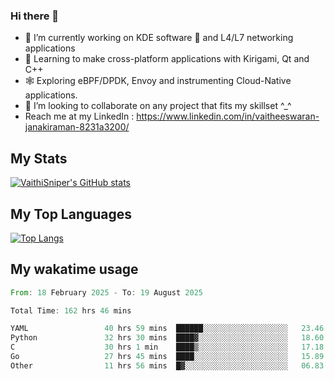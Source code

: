 ### Hi there 👋

- 🔭 I’m currently working on KDE software 💓 and L4/L7 networking applications 
- 📖 Learning to make cross-platform applications with Kirigami, Qt and C++
- 🕸️ Exploring eBPF/DPDK, Envoy and instrumenting Cloud-Native applications. 
- 👯 I’m looking to collaborate on any project that fits my skillset ^_^
- Reach me at my LinkedIn : https://www.linkedin.com/in/vaitheeswaran-janakiraman-8231a3200/

## My Stats
[![VaithiSniper's GitHub stats](https://github-readme-stats.vercel.app/api?username=VaithiSniper&hide=stars&theme=radical)](https://github.com/anuraghazra/github-readme-stats)

## My Top Languages

[![Top Langs](https://github-readme-stats.vercel.app/api/top-langs/?username=VaithiSniper&layout=compact)](https://github.com/anuraghazra/github-readme-stats)

## My wakatime usage

<!--START_SECTION:waka-->

```rust
From: 18 February 2025 - To: 19 August 2025

Total Time: 162 hrs 46 mins

YAML                 40 hrs 59 mins  ██████░░░░░░░░░░░░░░░░░░░   23.46 %
Python               32 hrs 30 mins  ████▓░░░░░░░░░░░░░░░░░░░░   18.60 %
C                    30 hrs 1 min    ████▒░░░░░░░░░░░░░░░░░░░░   17.18 %
Go                   27 hrs 45 mins  ████░░░░░░░░░░░░░░░░░░░░░   15.89 %
Other                11 hrs 56 mins  █▓░░░░░░░░░░░░░░░░░░░░░░░   06.83 %
```

<!--END_SECTION:waka-->
